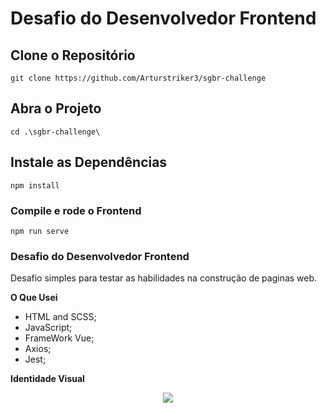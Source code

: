 # Desafio do Desenvolvedor Frontend

## Clone o Repositório
```
git clone https://github.com/Arturstriker3/sgbr-challenge
```

## Abra o Projeto
```
cd .\sgbr-challenge\ 
```

## Instale as Dependências
```
npm install
```

### Compile e rode o Frontend
```
npm run serve
```

### Desafio do Desenvolvedor Frontend
 
 Desafio simples para testar as habilidades na construção de paginas web.
 
 **O Que Usei**
* HTML and SCSS;
* JavaScript;
* FrameWork Vue;
* Axios;
* Jest;

**Identidade Visual**
<div align="center">
<img src="https://github.com/Arturstriker3/sgbr-challenge/assets/59231364/83fea7ea-e746-4b37-a84d-5356d0d98347" width="auto" height="auto" />
</div>
<br/>
<br/>
